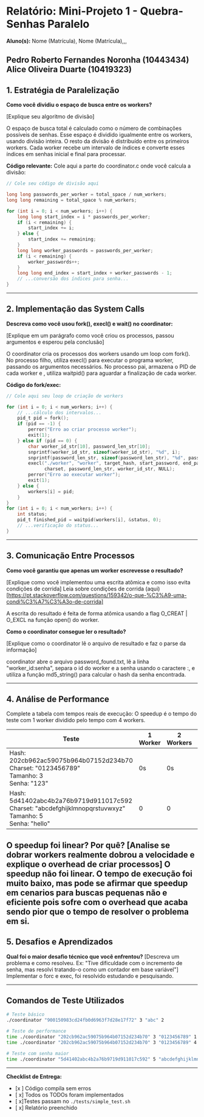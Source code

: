 # Relatório: Mini-Projeto 1 - Quebra-Senhas Paralelo

**Aluno(s):** Nome (Matrícula), Nome (Matrícula),,,  

Pedro Roberto Fernandes Noronha (10443434)
Alice Oliveira Duarte (10419323)
---

## 1. Estratégia de Paralelização


**Como você dividiu o espaço de busca entre os workers?**

[Explique seu algoritmo de divisão]

O espaço de busca total é calculado como o número de combinações possíveis de senhas. Esse espaço é dividido igualmente entre os workers, usando divisão inteira. O resto da divisão é distribuído entre os primeiros workers. Cada worker recebe um intervalo de índices e converte esses índices em senhas inicial e final para processar.

**Código relevante:** Cole aqui a parte do coordinator.c onde você calcula a divisão:
```c
// Cole seu código de divisão aqui

long long passwords_per_worker = total_space / num_workers;
long long remaining = total_space % num_workers;

for (int i = 0; i < num_workers; i++) {
    long long start_index = i * passwords_per_worker;
    if (i < remaining) {
        start_index += i;
    } else {
        start_index += remaining;
    }
    long long worker_passwords = passwords_per_worker;
    if (i < remaining) {
        worker_passwords++;
    }
    long long end_index = start_index + worker_passwords - 1;
    // ...conversão dos índices para senha...
}

```

---

## 2. Implementação das System Calls

**Descreva como você usou fork(), execl() e wait() no coordinator:**

[Explique em um parágrafo como você criou os processos, passou argumentos e esperou pela conclusão]

O coordinator cria os processos dos workers usando um loop com fork(). No processo filho, utiliza execl() para executar o programa worker, passando os argumentos necessários. No processo pai, armazena o PID de cada worker e , utiliza waitpid() para aguardar a finalização de cada worker.

**Código do fork/exec:**
```c
// Cole aqui seu loop de criação de workers

for (int i = 0; i < num_workers; i++) {
    // ...cálculo dos intervalos...
    pid_t pid = fork();
    if (pid == -1) {
        perror("Erro ao criar processo worker");
        exit(1);
    } else if (pid == 0) {
        char worker_id_str[10], password_len_str[10];
        snprintf(worker_id_str, sizeof(worker_id_str), "%d", i);
        snprintf(password_len_str, sizeof(password_len_str), "%d", password_len);
        execl("./worker", "worker", target_hash, start_password, end_password, 
              charset, password_len_str, worker_id_str, NULL);
        perror("Erro ao executar worker");
        exit(1);
    } else {
        workers[i] = pid;
    }
}
for (int i = 0; i < num_workers; i++) {
    int status;
    pid_t finished_pid = waitpid(workers[i], &status, 0);
    // ...verificação do status...
}
```

---

## 3. Comunicação Entre Processos

**Como você garantiu que apenas um worker escrevesse o resultado?**

[Explique como você implementou uma escrita atômica e como isso evita condições de corrida]
Leia sobre condições de corrida (aqui)[https://pt.stackoverflow.com/questions/159342/o-que-%C3%A9-uma-condi%C3%A7%C3%A3o-de-corrida]

A escrita do resultado é feita de forma atômica usando a flag O_CREAT | O_EXCL na função open() do worker.

**Como o coordinator consegue ler o resultado?**

[Explique como o coordinator lê o arquivo de resultado e faz o parse da informação]

 coordinator abre o arquivo password_found.txt, lê a linha "worker_id:senha", separa o id do worker e a senha usando o caractere :, e utiliza a função md5_string() para calcular o hash da senha encontrada.

---

## 4. Análise de Performance
Complete a tabela com tempos reais de execução:
O speedup é o tempo do teste com 1 worker dividido pelo tempo com 4 workers.

| Teste | 1 Worker | 2 Workers | 4 Workers | Speedup (4w) |
|-------|------|-------|------|------------|
| Hash: 202cb962ac59075b964b07152d234b70<br>Charset: "0123456789"<br>Tamanho: 3<br>Senha: "123" | 0s | 0s | 0s | 0|
| Hash: 5d41402abc4b2a76b9719d911017c592<br>Charset: "abcdefghijklmnopqrstuvwxyz"<br>Tamanho: 5<br>Senha: "hello" | 0 | 0 | 0 | 

**O speedup foi linear? Por quê?**
[Analise se dobrar workers realmente dobrou a velocidade e explique o overhead de criar processos]
 O speedup não foi linear. O tempo de execução foi muito baixo, mas pode se afirmar que speedup em cenarios para buscas pequenas não e eficiente pois sofre com o overhead que acaba sendo pior que o tempo de resolver o problema em si.
---

## 5. Desafios e Aprendizados
**Qual foi o maior desafio técnico que você enfrentou?**
[Descreva um problema e como resolveu. Ex: "Tive dificuldade com o incremento de senha, mas resolvi tratando-o como um contador em base variável"]
Implementar o forc e exec, foi resolvido estudando e pesquisando.

---

## Comandos de Teste Utilizados

```bash
# Teste básico
./coordinator "900150983cd24fb0d6963f7d28e17f72" 3 "abc" 2

# Teste de performance
time ./coordinator "202cb962ac59075b964b07152d234b70" 3 "0123456789" 1
time ./coordinator "202cb962ac59075b964b07152d234b70" 3 "0123456789" 4

# Teste com senha maior
time ./coordinator "5d41402abc4b2a76b9719d911017c592" 5 "abcdefghijklmnopqrstuvwxyz" 4
```
---

**Checklist de Entrega:**
- [x ] Código compila sem erros
- [ x] Todos os TODOs foram implementados
- [ x]Testes passam no `./tests/simple_test.sh`
- [ x] Relatório preenchido
